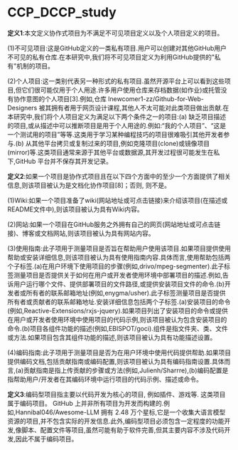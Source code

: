 # CCP_DCCP_study
**定义1**:本文定义协作式项目为不满足不可见项目定义以及个人项目定义的项目。

​		(1)不可见项目:这是GitHub定义的一类私有项目.用户可以创建对其他GitHub用户不可见的私有仓库.在本研究中,我们将不可见项目定义为利用GitHub提供的"私有"机制的项目。

​		(2)个人项目:这一类别代表另一种形式的私有项目.虽然开源平台上可以看到这些项目,但它们很可能仅用于个人用途.许多用户使用仓库来存档数据(如作业)或托管没有协作意图的个人项目[3].例如,仓库 lnewcomer1-zz/Github-for-Web-Designers 被其拥有者用于网页设计课程,其他人不太可能对此类项目做出贡献.在本研究中,我们将个人项目定义为满足以下两个条件之一的项目:(a) 缺乏项目描述的项目,或从描述中可以推断项目是用于个人用途的.例如:“我的个人项目”、“这是一个测试用的项目”等等.这类用于学习某种编程技巧的项目很难吸引其他开发者参与.(b) 从其他平台拷贝或复制过来的项目,例如克隆项目(clone)或镜像项目(mirror)等.这类项目通常来源于其他平台或数据源,其开发过程很可能发生在私下,GitHub 平台并不保存其开发记录。

**定义2**:如果一个项目是协作式项目且在以下四个方面中的至少一个方面提供了相关信息,则该项目被认为是文档化协作项目[8]；否则, 则不是。

​		(1)Wiki:如果一个项目准备了wiki(网站地址或可点击链接)来介绍该项目(在描述或README文件中),则该项目被认为具有Wiki内容。

​		(2)网站:如果一个项目在GitHub服务之外拥有自己的网页(网站地址或可点击链接)、博客或文档网站,则该项目被认为具有网站内容。

​		(3)使用指南:此子项用于测量项目是否旨在帮助用户使用该项目.如果项目提供使用帮助或安装详细信息,则该项目被认为具有使用指南内容.具体而言,使用帮助包括两个子标签.(a)在用户环境下使用项目的步骤(例如,drivo/mpeg-segmenter).此子标签测量项目是否提供关于如何在用户或开发者使用环境中部署项目的描述.例如,告诉用户运行哪个文件、提供部署项目的文件路径,或提供安装项目文件的命令.(b)开发者或所有者的联系邮箱地址(例如,enygma/usher).此子标签测量项目是否提供所有者或贡献者的联系邮箱地址.安装详细信息包括两个子标签.(a)安装项目的命令(例如,Reactive-Extensions/rxjs-jquery).如果项目列出了安装项目的命令或提供在用户或开发者使用环境中使用项目的代码示例,则该项目被认为包含安装项目的命令.(b)项目各组件功能的描述(例如,EBISPOT/goci).组件是指文件夹、类、文件或方法.如果项目包含其组件功能的描述,则该项目被认为具有功能描述设置。

​		(4)编码指南:此子项用于测量项目是否为在用户环境中使用代码提供帮助.如果项目提供编码文档,包括贡献指南或编码配置,则该项目被认为具有编码指南设置.具体而言,(a)贡献指南是指上传贡献的步骤或方法(例如,Julienh/Sharrre),(b)编码配置是指帮助用户/开发者在其编码环境中运行项目的代码示例、描述或命令。

**定义3**:编码型项目指主要以代码开发为核心的项目, 例如插件、游戏等. 这类项目属于编码项目。
		GitHub 上并非所有项目为开发而构建的.例如,Hannibal046/Awesome-LLM 拥有 2.48 万个星标,它是一个收集大语言模型资源的项目,并不包含实际的开发信息.此外,编码型项目必须包含一定程度的功能开发,像脚本、配置文件等项目,虽然可能有助于软件完善,但其主要内容不涉及代码开发,因此不属于编码项目。